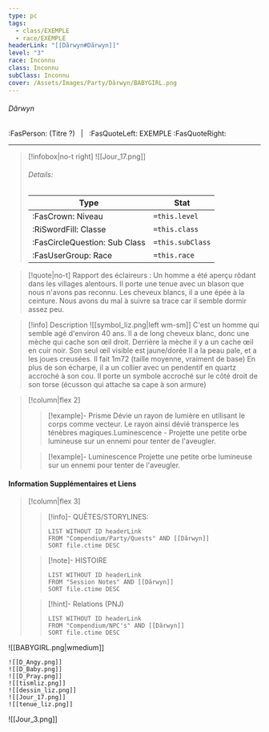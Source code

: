 ```yaml
---
type: pc
tags:
  - class/EXEMPLE
  - race/EXEMPLE
headerLink: "[[Dӑrwyn#Dӑrwyn]]"
level: "3"
race: Inconnu
class: Inconnu
subClass: Inconnu
cover: /Assets/Images/Party/Dӑrwyn/BABYGIRL.png
---
```


###### Dӑrwyn
:FasPerson: (Titre ?) &nbsp; | &nbsp; :FasQuoteLeft: EXEMPLE :FasQuoteRight:
___
> [!infobox|no-t right]
> ![[Jour_17.png]]
> ###### Details:
> | Type | Stat |
> | ---- | ---- |
> | :FasCrown: Niveau   | `=this.level` |
> | :RiSwordFill: Classe |  `=this.class`|
> | :FasCircleQuestion: Sub Class |  `=this.subClass`|
> |  :FasUserGroup: Race |  `=this.race`|

> [!quote|no-t]
> Rapport des éclaireurs : Un homme a été aperçu rôdant dans les villages alentours. Il porte une tenue avec un blason que nous n'avons pas reconnu. Les cheveux blancs, il a une épée à la ceinture. Nous avons du mal à suivre sa trace car il semble dormir assez peu.

> [!info] Description
> ![[symbol_liz.png|left wm-sm]]  C'est un homme qui semble agé d'environ 40 ans. Il a de long cheveux blanc, donc une mèche qui cache son œil droit. Derrière la mèche il y a un cache œil en cuir noir. Son seul œil visible est jaune/dorée
> Il a la peau pale, et a les joues creusées. Il fait 1m72 (taille moyenne, vraiment de base)
> En plus de son écharpe, il a un collier avec un pendentif en quartz accroché à son cou. Il porte un symbole accroché sur le côté droit de son torse (écusson qui attache sa cape à son armure)

> [!column|flex 2]
>> [!example]- Prisme
>>  Dévie un rayon de lumière en utilisant le corps comme vecteur. Le rayon ainsi dévié transperce les ténèbres magiques.Luminescence - Projette une petite orbe lumineuse sur un ennemi pour tenter de l'aveugler.
>> 
>
>>[!example]- Luminescence
>> Projette une petite orbe lumineuse sur un ennemi pour tenter de l'aveugler.
>> 

#### Information Supplémentaires et Liens
> [!column|flex 3]
>> [!info]- QUÊTES/STORYLINES:
>>```dataview
>>LIST WITHOUT ID headerLink
>>FROM "Compendium/Party/Quests" AND [[Dӑrwyn]]
>>SORT file.ctime DESC
>
>>[!note]- HISTOIRE
>>```dataview
>>LIST WITHOUT ID headerLink
>>FROM "Session Notes" AND [[Dӑrwyn]]
>>SORT file.ctime DESC
>
>>[!hint]- Relations (PNJ)
>>```dataview
>>LIST WITHOUT ID headerLink
>>FROM "Compendium/NPC's" AND [[Dӑrwyn]]
>>SORT file.ctime DESC

![[BABYGIRL.png|wmedium]]
```image-layout-masonry-4
![[D_Angy.png]]
![[D_Baby.png]]
![[D_Pray.png]]
![[tismliz.png]]
![[dessin_liz.png]]
![[Jour_17.png]]
![[tenue_liz.png]]
```

![[Jour_3.png]]
